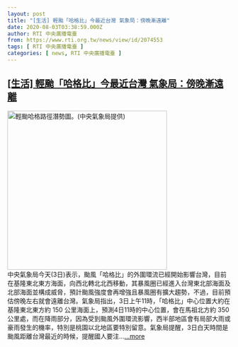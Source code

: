```yaml
---
layout: post
title: "[生活] 輕颱「哈格比」今最近台灣 氣象局：傍晚漸遠離"
date: 2020-08-03T03:38:59.000Z
author: RTI 中央廣播電臺
from: https://www.rti.org.tw/news/view/id/2074553
tags: [ RTI 中央廣播電臺 ]
categories: [ news, RTI 中央廣播電臺 ]
---
```

<!--1596425939000-->
[[生活] 輕颱「哈格比」今最近台灣 氣象局：傍晚漸遠離](https://www.rti.org.tw/news/view/id/2074553)
------

<div>
<img src="https://static.rti.org.tw/assets/thumbnails/2020/08/03/4d96c2d0b8072f0f456b3317f4a38468.png" width="360" alt="輕颱哈格路徑潛勢圖。(中央氣象局提供)" title="輕颱哈格路徑潛勢圖。(中央氣象局提供)"><br>中央氣象局今天(3日)表示，颱風「哈格比」的外圍環流已經開始影響台灣，目前在基隆東北東方海面，向西北轉北北西移動，其暴風圈已經進入台灣東北部海面及北部海面並構成威脅，預計颱風強度會再增強且暴風圈有擴大趨勢，不過，目前預估傍晚左右就會遠離台灣。氣象局指出，3日上午11時，「哈格比」中心位置大約在基隆東北東方約 150 公里海面上，預測4日11時的中心位置，會在馬祖北方約 350 公里處，而在降雨部分，因為受到颱風外圍環流影響，西半部地區會有局部大雨或豪雨發生的機率，特別是桃園以北地區要特別留意。氣象局提醒，3日白天時間是颱風距離台灣最近的時候，提醒國人要注...<a target="_blank" href="https://www.rti.org.tw/news/view/id/2074553">...more</a>
</div>
